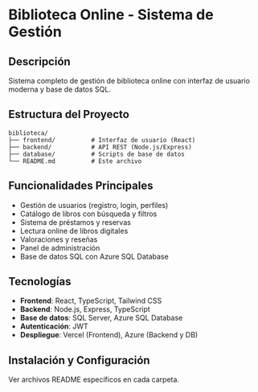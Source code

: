 # Biblioteca Online - Sistema de Gestión

## Descripción

Sistema completo de gestión de biblioteca online con interfaz de usuario moderna y base de datos SQL.

## Estructura del Proyecto

```
biblioteca/
├── frontend/          # Interfaz de usuario (React)
├── backend/           # API REST (Node.js/Express)
├── database/          # Scripts de base de datos
└── README.md          # Este archivo
```

## Funcionalidades Principales

- Gestión de usuarios (registro, login, perfiles)
- Catálogo de libros con búsqueda y filtros
- Sistema de préstamos y reservas
- Lectura online de libros digitales
- Valoraciones y reseñas
- Panel de administración
- Base de datos SQL con Azure SQL Database

## Tecnologías

- **Frontend**: React, TypeScript, Tailwind CSS
- **Backend**: Node.js, Express, TypeScript
- **Base de datos**: SQL Server, Azure SQL Database
- **Autenticación**: JWT
- **Despliegue**: Vercel (Frontend), Azure (Backend y DB)

## Instalación y Configuración

Ver archivos README específicos en cada carpeta.
